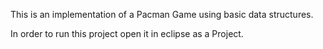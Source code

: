 This is an implementation of a Pacman Game using basic data structures.

In order to run this project open it in eclipse as a Project.
